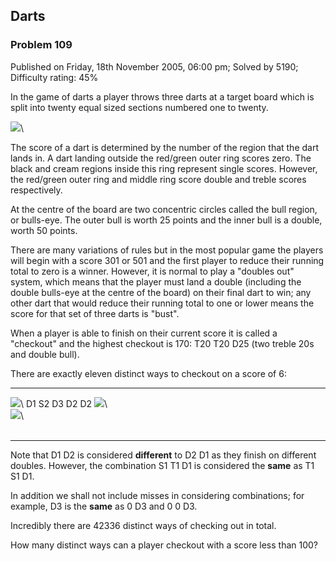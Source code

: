 Darts
-----

### Problem 109

Published on Friday, 18th November 2005, 06:00 pm; Solved by 5190;
Difficulty rating: 45%

In the game of darts a player throws three darts at a target board which
is split into twenty equal sized sections numbered one to twenty.

![](project/images/p109.gif)\

The score of a dart is determined by the number of the region that the
dart lands in. A dart landing outside the red/green outer ring scores
zero. The black and cream regions inside this ring represent single
scores. However, the red/green outer ring and middle ring score double
and treble scores respectively.

At the centre of the board are two concentric circles called the bull
region, or bulls-eye. The outer bull is worth 25 points and the inner
bull is a double, worth 50 points.

There are many variations of rules but in the most popular game the
players will begin with a score 301 or 501 and the first player to
reduce their running total to zero is a winner. However, it is normal to
play a "doubles out" system, which means that the player must land a
double (including the double bulls-eye at the centre of the board) on
their final dart to win; any other dart that would reduce their running
total to one or lower means the score for that set of three darts is
"bust".

When a player is able to finish on their current score it is called a
"checkout" and the highest checkout is 170: T20 T20 D25 (two treble 20s
and double bull).

There are exactly eleven distinct ways to checkout on a score of 6:

  ------------------------ ------------------------ ------------------------
  ![](images/spacer.gif)\  D1                       S2
  D3                       D2                       D2
  ![](images/spacer.gif)\                            
                                                    
  ![](images/spacer.gif)\                           
                                                    
  ------------------------ ------------------------ ------------------------

Note that D1 D2 is considered **different** to D2 D1 as they finish on
different doubles. However, the combination S1 T1 D1 is considered the
**same** as T1 S1 D1.

In addition we shall not include misses in considering combinations; for
example, D3 is the **same** as 0 D3 and 0 0 D3.

Incredibly there are 42336 distinct ways of checking out in total.

How many distinct ways can a player checkout with a score less than 100?
